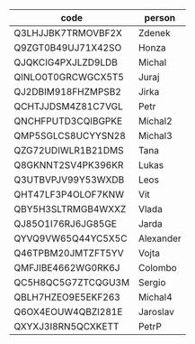 |code|person|
|----|------------------------|
|Q3LHJJBK7TRMOVBF2X|	Zdenek|
|Q9ZGT0B49UJ71X42SO|	Honza|
|QJQKCIG4PXJLZD9LDB|	Michal|
|QINLO0T0GRCWGCX5T5|	Juraj|
|QJ2DBIM918FHZMPSB2|	Jirka|
|QCHTJJDSM4Z81C7VGL|	Petr|
|QNCHFPUTD3CQIBGPKE|	Michal2|
|QMP5SGLCS8UCYYSN28|	Michal3|
|QZG72UDIWLR1B21DMS|	Tana|
|Q8GKNNT2SV4PK396KR|	Lukas|
|Q3UTBVPJV99Y53WXDB|	Leos|
|QHT47LF3P4OLOF7KNW|	Vit|
|QBY5H3SLTRMGB4WXXZ|	Vlada|
|QJ85O1I76RJ6JG85GE|	Jarda|
|QYVQ9VW65Q44YC5X5C|	Alexander|
|Q46TPBM20JMTZFT5YV|	Vojta|
|QMFJIBE4662WG0RK6J|	Colombo|
|QC5H8QC5G7ZTCQGU3M|	Sergio|
|QBLH7HZEO9E5EKF263|	Michal4|
|Q6OX4EOUW4QBZI281E|	Jaroslav|
|QXYXJ3I8RN5QCXKETT|	PetrP|

